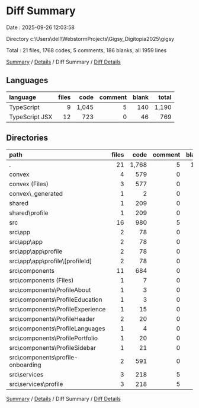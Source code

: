 # Diff Summary

Date : 2025-09-26 12:03:58

Directory c:\\Users\\dell\\WebstormProjects\\Gigsy_Digitopia2025\\gigsy

Total : 21 files,  1768 codes, 5 comments, 186 blanks, all 1959 lines

[Summary](results.md) / [Details](details.md) / Diff Summary / [Diff Details](diff-details.md)

## Languages
| language | files | code | comment | blank | total |
| :--- | ---: | ---: | ---: | ---: | ---: |
| TypeScript | 9 | 1,045 | 5 | 140 | 1,190 |
| TypeScript JSX | 12 | 723 | 0 | 46 | 769 |

## Directories
| path | files | code | comment | blank | total |
| :--- | ---: | ---: | ---: | ---: | ---: |
| . | 21 | 1,768 | 5 | 186 | 1,959 |
| convex | 4 | 579 | 0 | 74 | 653 |
| convex (Files) | 3 | 577 | 0 | 74 | 651 |
| convex\\_generated | 1 | 2 | 0 | 0 | 2 |
| shared | 1 | 209 | 0 | 18 | 227 |
| shared\\profile | 1 | 209 | 0 | 18 | 227 |
| src | 16 | 980 | 5 | 94 | 1,079 |
| src\\app | 2 | 78 | 0 | 18 | 96 |
| src\\app\\app | 2 | 78 | 0 | 18 | 96 |
| src\\app\\app\\profile | 2 | 78 | 0 | 18 | 96 |
| src\\app\\app\\profile\\[profileId] | 2 | 78 | 0 | 18 | 96 |
| src\\components | 11 | 684 | 0 | 40 | 724 |
| src\\components (Files) | 1 | 7 | 0 | 0 | 7 |
| src\\components\\ProfileAbout | 1 | 3 | 0 | 0 | 3 |
| src\\components\\ProfileEducation | 1 | 3 | 0 | 0 | 3 |
| src\\components\\ProfileExperience | 1 | 15 | 0 | 0 | 15 |
| src\\components\\ProfileHeader | 2 | 20 | 0 | 0 | 20 |
| src\\components\\ProfileLanguages | 1 | 4 | 0 | 0 | 4 |
| src\\components\\ProfilePortfolio | 1 | 20 | 0 | 0 | 20 |
| src\\components\\ProfileSidebar | 1 | 21 | 0 | 0 | 21 |
| src\\components\\profile-onboarding | 2 | 591 | 0 | 40 | 631 |
| src\\services | 3 | 218 | 5 | 36 | 259 |
| src\\services\\profile | 3 | 218 | 5 | 36 | 259 |

[Summary](results.md) / [Details](details.md) / Diff Summary / [Diff Details](diff-details.md)